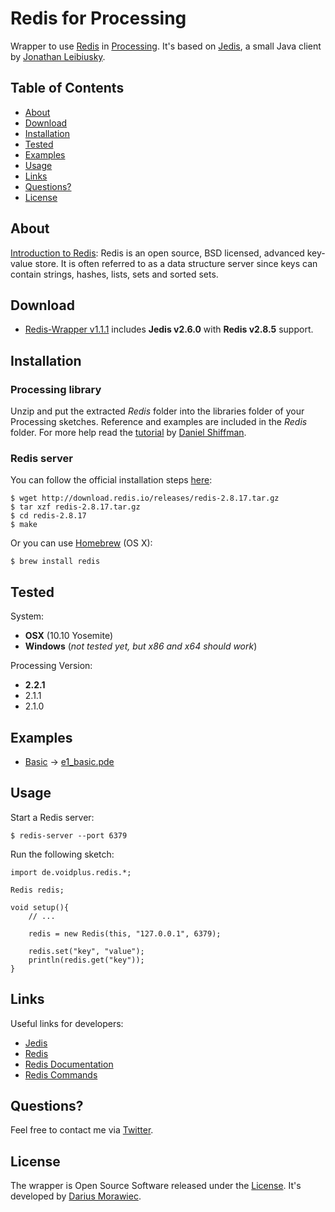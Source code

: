# Redis for Processing

Wrapper to use [Redis](http://redis.io/) in [Processing](http://processing.org/). It's based on [Jedis](https://github.com/xetorthio/jedis), a small Java client by [Jonathan Leibiusky](https://github.com/xetorthio).


## Table of Contents

- [About](#about)
- [Download](#download)
- [Installation](#installation)
- [Tested](#tested)
- [Examples](#examples)
- [Usage](#usage)
- [Links](#links)
- [Questions?](#questions)
- [License](#license)


## About

[Introduction to Redis](http://redis.io/topics/introduction): Redis is an open source, BSD licensed, advanced key-value store. It is often referred to as a data structure server since keys can contain strings, hashes, lists, sets and sorted sets.


## Download

* [Redis-Wrapper v1.1.1](download/Redis.zip?raw=true) includes **Jedis v2.6.0** with **Redis v2.8.5** support.


## Installation


### Processing library

Unzip and put the extracted *Redis* folder into the libraries folder of your Processing sketches. Reference and examples are included in the *Redis* folder. For more help read the [tutorial](http://www.learningprocessing.com/tutorials/libraries/) by [Daniel Shiffman](https://github.com/shiffman).


### Redis server

You can follow the official installation steps [here](http://redis.io/download):

```
$ wget http://download.redis.io/releases/redis-2.8.17.tar.gz
$ tar xzf redis-2.8.17.tar.gz
$ cd redis-2.8.17
$ make
```

Or you can use [Homebrew](http://brew.sh/) (OS X):

```
$ brew install redis
```

## Tested

System:

* **OSX** (10.10 Yosemite)
* **Windows** (*not tested yet, but x86 and x64 should work*)

Processing Version:

* **2.2.1**
* 2.1.1
* 2.1.0


## Examples

* [Basic](#usage) → [e1_basic.pde](examples/e1_basic/e1_basic.pde)


## Usage

Start a Redis server:

```
$ redis-server --port 6379
```

Run the following sketch:

```
import de.voidplus.redis.*;

Redis redis;

void setup(){
    // ...
    
    redis = new Redis(this, "127.0.0.1", 6379);
    
    redis.set("key", "value");
    println(redis.get("key"));
}
```


## Links

Useful links for developers:

* [Jedis](https://github.com/xetorthio/jedis#so-what-can-i-do-with-jedis)
* [Redis](http://redis.io/)
* [Redis Documentation](http://redis.io/documentation)
* [Redis Commands](http://redis.io/commands)


## Questions?

Feel free to contact me via [Twitter](http://twitter.voidplus.de).


## License

The wrapper is Open Source Software released under the [License](https://raw.github.com/voidplus/redis-processing/master/LICENSE.txt). It's developed by [Darius Morawiec](http://voidplus.de).